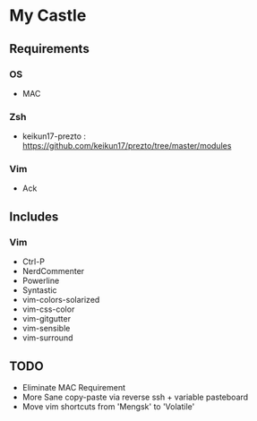 # My Castle

## Requirements

### OS

* MAC

### Zsh

* keikun17-prezto : https://github.com/keikun17/prezto/tree/master/modules

### Vim

* Ack

## Includes

### Vim

* Ctrl-P
* NerdCommenter
* Powerline
* Syntastic
* vim-colors-solarized
* vim-css-color
* vim-gitgutter
* vim-sensible
* vim-surround

## TODO

* Eliminate MAC Requirement
* More Sane copy-paste via reverse ssh + variable pasteboard
* Move vim shortcuts from 'Mengsk' to 'Volatile'
